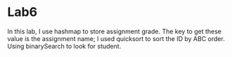 # Lab6

In this lab, I use hashmap to store assignment grade. The key to get these value is the assignment name;
I used quicksort to sort the ID by ABC order. 
Using binarySearch to look for student.

